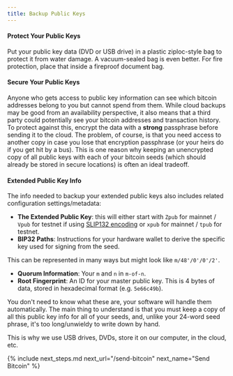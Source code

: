 ```yaml
---
title: Backup Public Keys
---
```



#### Protect Your Public Keys
Put your public key data (DVD or USB drive) in a plastic ziploc-style bag to protect it from water damage.
A vacuum-sealed bag is even better.
For fire protection, place that inside a fireproof document bag.

#### Secure Your Public Keys
Anyone who gets access to public key information can see which bitcoin addresses belong to you but cannot spend from them.
While cloud backups may be good from an availability perspective, it also means that a third party could potentially see your bitcoin addresses and transaction history.
To protect against this, encrypt the data with a **strong** passphrase before sending it to the cloud.
The problem, of course, is that you need access to another copy in case you lose that encryption passphrase (or your heirs do if you get hit by a bus).
This is one reason why keeping an unencrypted copy of all public keys with each of your bitcoin seeds (which should already be stored in secure locations) is often an ideal tradeoff.

#### Extended Public Key Info
The info needed to backup your extended public keys also includes related configuration settings/metadata:

* **The Extended Public Key**: this will either start with `Zpub` for mainnet / `Vpub` for testnet if using [SLIP132 encoding](https://github.com/satoshilabs/slips/blob/master/slip-0132.md) or `xpub` for mainnet / `tpub` for testnet.
* **BIP32 Paths**: Instructions for your hardware wallet to derive the specific key used for signing from the seed. 

This can be represented in many ways but might look like `m/48'/0'/0'/2'`.

* **Quorum Information**: Your `m` and `n` in `m-of-n`.
* **Root Fingerprint**: An ID for your master public key. This is 4 bytes of data, stored in hexadecimal format (e.g. `5e66c49b`).

You don't need to know what these are, your software will handle them automatically.
The main thing to understand is that you must keep a copy of all this public key info for all of your seeds, and, unlike your 24-word seed phrase, it's too long/unwieldy to write down by hand.

This is why we use USB drives, DVDs, store it on our computer, in the cloud, etc.


{% include next_steps.md next_url="/send-bitcoin" next_name="Send Bitcoin" %}
